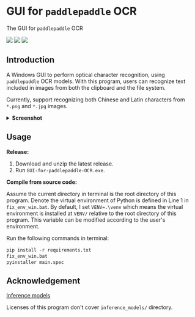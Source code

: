 # GUI for `paddlepaddle` OCR

 The GUI for `paddlepaddle` OCR

![](https://shields.io/badge/OS-Windows_10_64--bit-lightgray)
![](https://shields.io/badge/dependencies-Python_3.8-blue)
![](https://shields.io/badge/languages-zh,_en-pink)

## Introduction

A Windows GUI to perform optical character recognition, using `paddlepaddle` OCR models. With this program, users can recognize text included in images from both the clipboard and the file system.

Currently, support recognizing both Chinese and Latin characters from  `*.png` and `*.jpg` images.

<details>
 <summary><b>Screenshot</b></summary>
 <img src="assets/image-20230612161702728.png" alt="screenshot">
</details>


## Usage

**Release:**

1. Download and unzip the latest release.
2. Run `GUI-for-paddlepaddle-OCR.exe`.

**Compile from source code:**

Assume the current directory in terminal is the root directory of this program. Denote the virtual environment of Python is defined in Line 1 in `fix_env_win.bat`. By default, I set `VENV=.\venv` which means the virtual environment is installed at `VENV/` relative to the root directory of this program. This variable can be modified according to the user's environment.

Run the following commands in terminal:

```
pip install -r requirements.txt
fix_env_win.bat
pyinstaller main.spec
```

## Acknowledgement

[Inference models](https://github.com/PaddlePaddle/PaddleOCR)  

Licenses of this program don't cover `inference_models/` directory.
